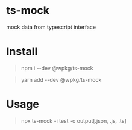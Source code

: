 # ts-mock
mock data from typescript interface

# Install
> npm i --dev @wpkg/ts-mock

> yarn add --dev @wpkg/ts-mock

# Usage
> npx ts-mock -i test -o output[.json, .js, .ts]
